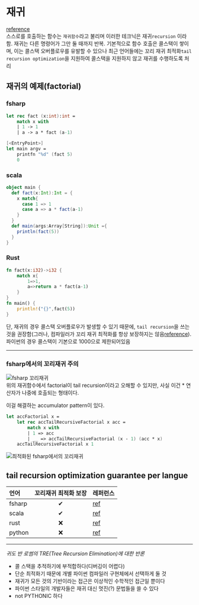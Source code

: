 # 재귀
[reference](https://www.tutorialspoint.com/functional_programming/functional_programming_recursion.htm)  
스스로를 호출하는 함수는 `재귀함수`라고 불리며 이러한 테크닉은 재귀`recursion` 이라 함. 재귀는 다른 명령어가 그만 둘 때까지 반복. 기본적으로 함수 호출은 콜스택이 쌓이며, 이는 콜스택 오버플로우를 유발할 수 있으나 최근 언어들에는 꼬리 재귀 최적화`tail recursion optimization`을 지원하여 콜스택을 지원하지 않고 재귀를 수행하도록 처리

## 재귀의 예제(factorial)
### fsharp
```fsharp
let rec fact (x:int):int =
    match x with
    | 1 -> 1
    | a -> a * fact (a-1)

[<EntryPoint>]
let main argv = 
    printfn "%d" (fact 5)
    0
```

### scala
```scala
object main {
  def fact(x:Int):Int = {
    x match{
      case 1 => 1
      case a => a * fact(a-1)
    }
  }
  def main(args:Array[String]):Unit ={
    println(fact(5))
  }
}
```

### Rust
```rust
fn fact(x:i32)->i32 {
    match x{
        1=>1,
        a=>return a * fact(a-1)
    }
}
fn main() {
    println!("{}",fact(5))
}
```

단, 재귀의 경우 콜스택 오버플로우가 발생할 수 있기 때문에, `tail recursion`을 쓰는 것을 권장함(그러나, 컴파일러가 꼬리 재귀 최적화를 항상 보장하지는 않음[reference](https://stackoverflow.com/a/59418785)). 파이썬의 경우 콜스택이 기본으로 1000으로 제한되어있음

---
### fsharp에서의 꼬리재귀 주의
![fsharp 꼬리재귀](https://cyanbyfuchsia.files.wordpress.com/2014/02/image_thumb2.png?w=666&h=315)  
위의 재귀함수에서 factorial이 tail recursion이라고 오해할 수 있지만, 사실 이건 * 연산자가 나중에 호출되는 형태이다.

이걸 해결하는 accumulator pattern이 있다.

```fsharp
let accFactorial x =
    let rec accTailRecursiveFactorial x acc =
        match x with
        | 1 => acc
        | __ => accTailRecursiveFactorial (x - 1) (acc * x)
    accTailRecursiveFactorial x 1
```
![최적화된 fsharp에서의 꼬리재귀](https://cyanbyfuchsia.files.wordpress.com/2014/02/image_thumb3.png?w=660&h=286)

## tail recursion optimization guarantee per langue
|언어|꼬리재귀 최적화 보장|레퍼런스|
|:---|:---:|---|
|fsharp|✔|[ref](https://cyanbyfuchsia.wordpress.com/2014/02/12/recursion-and-tail-recursion-in-f/)|
|scala|✔|[ref](https://stackoverflow.com/a/1682912)|
|rust|❌|[ref](https://stackoverflow.com/a/59258170)|
|python|❌|[ref](http://neopythonic.blogspot.com/2009/04/tail-recursion-elimination.html)|

---
*귀도 반 로썸의 TRE(Tree Recursion Elimination)에 대한 반론*
- 콜 스택을 추적하기에 부적합하다(디버깅이 어렵다)
- 단순 최적화기 때문에 개별 파이썬 컴파일러 구현체에서 선택하게 둘 것
- 재귀가 모든 것의 기반이라는 접근은 이상적인 수학적인 접근일 뿐이다
- 파이썬 스타일의 개발자들은 재귀 대신 멋진(?) 문법들을 쓸 수 있다
- not PYTHONIC 하다